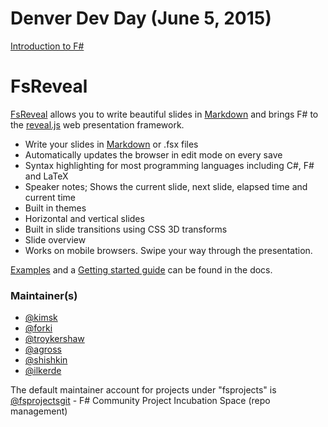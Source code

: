 # Denver Dev Day (June 5, 2015)

[Introduction to F#](http://grishace.github.io/ddd-2015-fsharp)

# FsReveal

[FsReveal](https://github.com/fsprojects/FsReveal) allows you to write beautiful slides in [Markdown](http://daringfireball.net/projects/markdown/syntax)
and brings F# to the [reveal.js](https://github.com/hakimel/reveal.js/) web presentation framework.

- Write your slides in [Markdown](http://daringfireball.net/projects/markdown/syntax) or .fsx files
- Automatically updates the browser in edit mode on every save
- Syntax highlighting for most programming languages including C#, F# and LaTeX
- Speaker notes; Shows the current slide, next slide, elapsed time and current time
- Built in themes
- Horizontal and vertical slides
- Built in slide transitions using CSS 3D transforms
- Slide overview
- Works on mobile browsers. Swipe your way through the presentation.

[Examples](http://fsprojects.github.io/FsReveal/index.html#Examples) and a [Getting started guide](http://fsprojects.github.io/FsReveal/getting-started.html) can be found in the docs.

[revealjs]: https://github.com/hakimel/reveal.js/ "reveal.js | HTML presentations made easy"

### Maintainer(s)

- [@kimsk](https://github.com/kimsk)
- [@forki](https://github.com/forki)
- [@troykershaw](https://github.com/troykershaw)
- [@agross](https://github.com/agross)
- [@shishkin](https://github.com/shishkin)
- [@ilkerde](https://github.com/ilkerde)

The default maintainer account for projects under "fsprojects" is [@fsprojectsgit](https://github.com/fsprojectsgit) - F# Community Project Incubation Space (repo management)
